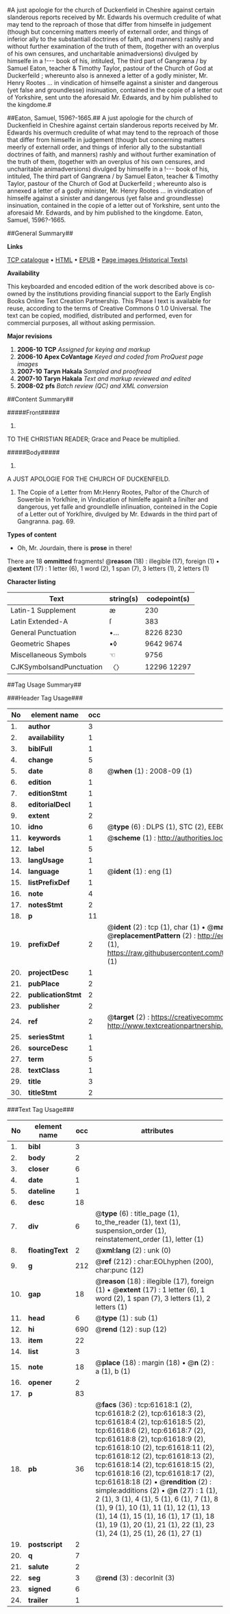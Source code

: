 #A just apologie for the church of Duckenfield in Cheshire against certain slanderous reports received by Mr. Edwards his overmuch credulite of what may tend to the reproach of those that differ from himselfe in judgement (though but concerning matters meerly of externall order, and things of inferior ally to the substantiall doctrines of faith, and manners) rashly and without further examination of the truth of them, (together with an overplus of his own censures, and uncharitable animadversions) divulged by himselfe in a !--- book of his, intituled, The third part of Gangræna / by Samuel Eaton, teacher & Timothy Taylor, pastour of the Church of God at Duckerfeild ; whereunto also is annexed a letter of a godly minister, Mr. Henry Rootes ... in vindication of himselfe against a sinister and dangerous (yet false and groundlesse) insinuation, contained in the copie of a letter out of Yorkshire, sent unto the aforesaid Mr. Edwards, and by him published to the kingdome.#

##Eaton, Samuel, 1596?-1665.##
A just apologie for the church of Duckenfield in Cheshire against certain slanderous reports received by Mr. Edwards his overmuch credulite of what may tend to the reproach of those that differ from himselfe in judgement (though but concerning matters meerly of externall order, and things of inferior ally to the substantiall doctrines of faith, and manners) rashly and without further examination of the truth of them, (together with an overplus of his own censures, and uncharitable animadversions) divulged by himselfe in a !--- book of his, intituled, The third part of Gangræna / by Samuel Eaton, teacher & Timothy Taylor, pastour of the Church of God at Duckerfeild ; whereunto also is annexed a letter of a godly minister, Mr. Henry Rootes ... in vindication of himselfe against a sinister and dangerous (yet false and groundlesse) insinuation, contained in the copie of a letter out of Yorkshire, sent unto the aforesaid Mr. Edwards, and by him published to the kingdome.
Eaton, Samuel, 1596?-1665.

##General Summary##

**Links**

[TCP catalogue](http://www.ota.ox.ac.uk/tcp/)  • 
[HTML](http://tei.it.ox.ac.uk/tcp/Texts-HTML/free/A37/A37635.html)  • 
[EPUB](http://tei.it.ox.ac.uk/tcp/Texts-EPUB/free/A37/A37635.epub) • 
[Page images (Historical Texts)](https://data.historicaltexts.jisc.ac.uk/view?pubId=eebo-12413912e&pageId=eebo-12413912e-61618-1)

**Availability**

This keyboarded and encoded edition of the
	       work described above is co-owned by the institutions
	       providing financial support to the Early English Books
	       Online Text Creation Partnership. This Phase I text is
	       available for reuse, according to the terms of Creative
	       Commons 0 1.0 Universal. The text can be copied,
	       modified, distributed and performed, even for
	       commercial purposes, all without asking permission.

**Major revisions**

1. __2006-10__ __TCP__ *Assigned for keying and markup*
1. __2006-10__ __Apex CoVantage__ *Keyed and coded from ProQuest page images*
1. __2007-10__ __Taryn Hakala__ *Sampled and proofread*
1. __2007-10__ __Taryn Hakala__ *Text and markup reviewed and edited*
1. __2008-02__ __pfs__ *Batch review (QC) and XML conversion*

##Content Summary##

#####Front#####

1. 
TO THE CHRISTIAN READER; Grace and Peace be multiplied.

#####Body#####

1. 
A JUST APOLOGIE FOR THE CHURCH OF DUCKENFEILD.

1. The Copie of a Letter from Mr.Henry Rootes, Paſtor of the Church of Sowerbie in Yorkſhire, in Vindication of himſelfe againſt a ſiniſter and dangerous, yet falſe and groundleſſe inſinuation, conteined in the Copie of a Letter out of Yorkſhire, divulged by Mr. Edwards in the third part of Gangranna. pag. 69.

**Types of content**

  * Oh, Mr. Jourdain, there is **prose** in there!

There are 18 **ommitted** fragments! 
 @__reason__ (18) : illegible (17), foreign (1)  •  @__extent__ (17) : 1 letter (6), 1 word (2), 1 span (7), 3 letters (1), 2 letters (1)

**Character listing**


|Text|string(s)|codepoint(s)|
|---|---|---|
|Latin-1 Supplement|æ|230|
|Latin Extended-A|ſ|383|
|General Punctuation|•…|8226 8230|
|Geometric Shapes|▪◊|9642 9674|
|Miscellaneous Symbols|☜|9756|
|CJKSymbolsandPunctuation|〈〉|12296 12297|

##Tag Usage Summary##

###Header Tag Usage###

|No|element name|occ|attributes|
|---|---|---|---|
|1.|__author__|3||
|2.|__availability__|1||
|3.|__biblFull__|1||
|4.|__change__|5||
|5.|__date__|8| @__when__ (1) : 2008-09 (1)|
|6.|__edition__|1||
|7.|__editionStmt__|1||
|8.|__editorialDecl__|1||
|9.|__extent__|2||
|10.|__idno__|6| @__type__ (6) : DLPS (1), STC (2), EEBO-CITATION (1), OCLC (1), VID (1)|
|11.|__keywords__|1| @__scheme__ (1) : http://authorities.loc.gov/ (1)|
|12.|__label__|5||
|13.|__langUsage__|1||
|14.|__language__|1| @__ident__ (1) : eng (1)|
|15.|__listPrefixDef__|1||
|16.|__note__|4||
|17.|__notesStmt__|2||
|18.|__p__|11||
|19.|__prefixDef__|2| @__ident__ (2) : tcp (1), char (1)  •  @__matchPattern__ (2) : ([0-9\-]+):([0-9IVX]+) (1), (.+) (1)  •  @__replacementPattern__ (2) : http://eebo.chadwyck.com/downloadtiff?vid=$1&page=$2 (1), https://raw.githubusercontent.com/textcreationpartnership/Texts/master/tcpchars.xml#$1 (1)|
|20.|__projectDesc__|1||
|21.|__pubPlace__|2||
|22.|__publicationStmt__|2||
|23.|__publisher__|2||
|24.|__ref__|2| @__target__ (2) : https://creativecommons.org/publicdomain/zero/1.0/ (1), http://www.textcreationpartnership.org/docs/. (1)|
|25.|__seriesStmt__|1||
|26.|__sourceDesc__|1||
|27.|__term__|5||
|28.|__textClass__|1||
|29.|__title__|3||
|30.|__titleStmt__|2||


###Text Tag Usage###

|No|element name|occ|attributes|
|---|---|---|---|
|1.|__bibl__|3||
|2.|__body__|2||
|3.|__closer__|6||
|4.|__date__|1||
|5.|__dateline__|1||
|6.|__desc__|18||
|7.|__div__|6| @__type__ (6) : title_page (1), to_the_reader (1), text (1), suspension_order (1), reinstatement_order (1), letter (1)|
|8.|__floatingText__|2| @__xml:lang__ (2) : unk (0)|
|9.|__g__|212| @__ref__ (212) : char:EOLhyphen (200), char:punc (12)|
|10.|__gap__|18| @__reason__ (18) : illegible (17), foreign (1)  •  @__extent__ (17) : 1 letter (6), 1 word (2), 1 span (7), 3 letters (1), 2 letters (1)|
|11.|__head__|6| @__type__ (1) : sub (1)|
|12.|__hi__|690| @__rend__ (12) : sup (12)|
|13.|__item__|22||
|14.|__list__|3||
|15.|__note__|18| @__place__ (18) : margin (18)  •  @__n__ (2) : a (1), b (1)|
|16.|__opener__|2||
|17.|__p__|83||
|18.|__pb__|36| @__facs__ (36) : tcp:61618:1 (2), tcp:61618:2 (2), tcp:61618:3 (2), tcp:61618:4 (2), tcp:61618:5 (2), tcp:61618:6 (2), tcp:61618:7 (2), tcp:61618:8 (2), tcp:61618:9 (2), tcp:61618:10 (2), tcp:61618:11 (2), tcp:61618:12 (2), tcp:61618:13 (2), tcp:61618:14 (2), tcp:61618:15 (2), tcp:61618:16 (2), tcp:61618:17 (2), tcp:61618:18 (2)  •  @__rendition__ (2) : simple:additions (2)  •  @__n__ (27) : 1 (1), 2 (1), 3 (1), 4 (1), 5 (1), 6 (1), 7 (1), 8 (1), 9 (1), 10 (1), 11 (1), 12 (1), 13 (1), 14 (1), 15 (1), 16 (1), 17 (1), 18 (1), 19 (1), 20 (1), 21 (1), 22 (1), 23 (1), 24 (1), 25 (1), 26 (1), 27 (1)|
|19.|__postscript__|2||
|20.|__q__|7||
|21.|__salute__|2||
|22.|__seg__|3| @__rend__ (3) : decorInit (3)|
|23.|__signed__|6||
|24.|__trailer__|1||
